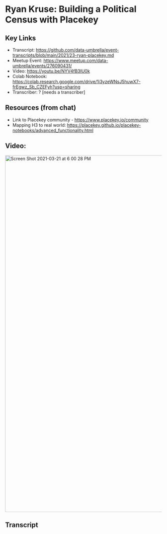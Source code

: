 
# Ryan Kruse:  Building a Political Census with Placekey

## Key Links
- Transcript:  https://github.com/data-umbrella/event-transcripts/blob/main/2021/23-ryan-placekey.md
- Meetup Event:  https://www.meetup.com/data-umbrella/events/276090431/
- Video:   https://youtu.be/NYV4fB3IU0k
- Colab Notebook: https://colab.research.google.com/drive/1i3yzeWNsJ5huwX7-frEgwz_Sb_CZEFyh?usp=sharing  
- Transcriber:  ? [needs a transcriber]

## Resources (from chat)
- Link to Placekey community - https://www.placekey.io/community
- Mapping H3 to real world: https://placekey.github.io/placekey-notebooks/advanced_functionality.html

## Video: 

<img width="1149" alt="Screen Shot 2021-03-21 at 6 00 28 PM" src="https://user-images.githubusercontent.com/43222117/111922309-75f62280-8a6f-11eb-8cb3-c29b5978b181.png">

## Transcript


